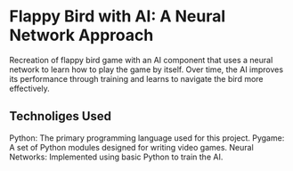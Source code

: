 # Flappy Bird with AI: A Neural Network Approach

Recreation of flappy bird game with an AI component that uses a neural network to learn how to play the game by itself. Over time, the AI improves its performance through training and learns to navigate the bird more effectively.

## Technoliges Used
Python: The primary programming language used for this project.
Pygame: A set of Python modules designed for writing video games.
Neural Networks: Implemented using basic Python to train the AI.
